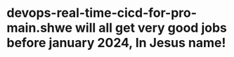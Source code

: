 # devops-real-time-cicd-for-pro-main.shwe will all get very good jobs before january 2024, In Jesus name!
